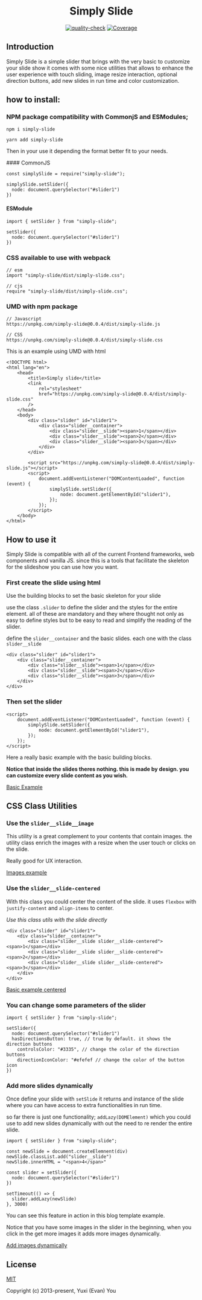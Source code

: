 <h1 align="center">Simply Slide</h1>

<p align="center">
<a href="https://github.com/luigi055/slimply-slide/actions/workflows/quality-check.yaml"><img src="https://github.com/luigi055/slimply-slide/actions/workflows/quality-check.yaml/badge.svg" alt="quality-check"></a>
<a href="https://github.com/luigi055/slimply-slide/actions/workflows/coverage.yaml"><img src="https://github.com/luigi055/slimply-slide/actions/workflows/coverage.yaml/badge.svg?branch=feature%2Fgithub-action-coverage" alt="Coverage"></a>
</p>

## Introduction

Simply Slide is a simple slider that brings with the very basic to customize your slide show it comes with some nice utilities that allows to enhance the user experience with touch sliding, image resize interaction, optional direction buttons, add new slides in run time and color customization.

## how to install:

### NPM package compatibility with CommonjS and ESModules;

```
npm i simply-slide

yarn add simply-slide
```

Then in your use it depending the format better fit to your needs.

#### CommonJS

```
const simplySlide = require("simply-slide");

simplySlide.setSlider({
  node: document.querySelector("#slider1")
})

```

#### ESModule

```
import { setSlider } from "simply-slide";

setSlider({
  node: document.querySelector("#slider1")
})
```

### CSS available to use with webpack

```
// esm
import "simply-slide/dist/simply-slide.css";

// cjs
require "simply-slide/dist/simply-slide.css";
```

### UMD with npm package

```
// Javascript
https://unpkg.com/simply-slide@0.0.4/dist/simply-slide.js

// CSS
https://unpkg.com/simply-slide@0.0.4/dist/simply-slide.css
```

This is an example using UMD with html

```
<!DOCTYPE html>
<html lang="en">
	<head>
		<title>Simply slide</title>
		<link
			rel="stylesheet"
			href="https://unpkg.com/simply-slide@0.0.4/dist/simply-slide.css"
		/>
	</head>
	<body>
		<div class="slider" id="slider1">
			<div class="slider__container">
				<div class="slider__slide"><span>1</span></div>
				<div class="slider__slide"><span>2</span></div>
				<div class="slider__slide"><span>3</span></div>
			</div>
		</div>

		<script src="https://unpkg.com/simply-slide@0.0.4/dist/simply-slide.js"></script>
		<script>
			document.addEventListener("DOMContentLoaded", function (event) {
				simplySlide.setSlider({
					node: document.getElementById("slider1"),
				});
			});
		</script>
	</body>
</html>
```

## How to use it

Simply Slide is compatible with all of the current Frontend frameworks, web components and vanilla JS. since this is a tools that facilitate the skeleton for the slideshow you can use how you want.

### First create the slide using html

Use the building blocks to set the basic skeleton for your slide

use the class `.slider` to define the slider and the styles for the entire element. all of these are mandatory and they where thought not only as easy to define styles but to be easy to read and simplify the reading of the slider.

define the `slider__container` and the basic slides. each one with the class `slider__slide`

```
<div class="slider" id="slider1">
	<div class="slider__container">
		<div class="slider__slide"><span>1</span></div>
		<div class="slider__slide"><span>2</span></div>
		<div class="slider__slide"><span>3</span></div>
	</div>
</div>
```

### Then set the slider

```
<script>
	document.addEventListener("DOMContentLoaded", function (event) {
		simplySlide.setSlider({
			node: document.getElementById("slider1"),
		});
	});
</script>
```

Here a really basic example with the basic building blocks.

**Notice that inside the slides theres nothing. this is made by design. you can customize every slide content as you wish.**

[Basic Example](https://simply-slide.surge.sh/basic.html)

## CSS Class Utilities

### Use the `slider__slide__image`

This utility is a great complement to your contents that contain images.
the utility class enrich the images with a resize when the user touch or clicks on the slide.

Really good for UX interaction.

[Images example](https://simply-slide.surge.sh/images-example.html)

### Use the `slider__slide-centered`

With this class you could center the content of the slide. it uses `flexbox` with `justify-content` and `align-items` to center.

_Use this class utils with the slide directly_

```
<div class="slider" id="slider1">
	<div class="slider__container">
		<div class="slider__slide slider__slide-centered"><span>1</span></div>
		<div class="slider__slide slider__slide-centered"><span>2</span></div>
		<div class="slider__slide slider__slide-centered"><span>3</span></div>
	</div>
</div>
```

[Basic example centered](https://simply-slide.surge.sh/basic-centered.html)

### You can change some parameters of the slider

```
import { setSlider } from "simply-slide";

setSlider({
  node: document.querySelector("#slider1")
  hasDirectionsButton: true, // true by default. it shows the direction buttons
	controlsColor: "#3335", // change the color of the direction buttons
	directionIconColor: "#efefef // change the color of the button icon
})
```

### Add more slides dynamically

Once define your slide with `setSlide` it returns and instance of the slide where you can have access to extra functionalities in run time.

so far there is just one functionality; `addLazy(DOMElement)` which you could use to add new slides dynamically with out the need to re render the entire slide.

```
import { setSlider } from "simply-slide";

const newSlide = document.createElemnent(div)
newSlide.classList.add("slider__slide")
newSlide.innerHTML = "<span>4</span>"

const slider = setSlider({
  node: document.querySelector("#slider1")
})

setTimeout(() => {
  slider.addLazy(newSlide)
}, 3000)

```

You can see this feature in action in this blog template example.

Notice that you have some images in the slider in the beginning, when you click in the get more images it adds more images dynamically.

[Add images dynamically ](http://the-photo-blog.surge.sh/)

## License

[MIT](https://opensource.org/licenses/MIT)

Copyright (c) 2013-present, Yuxi (Evan) You
